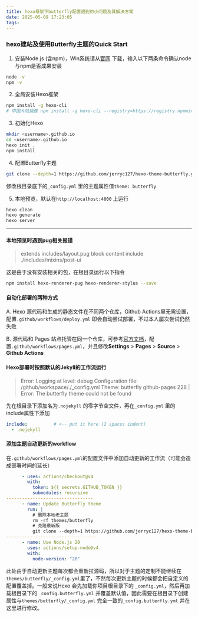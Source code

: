 ```yaml
---
title: hexo框架下butterfly配置遇到的小问题及其解决方案
date: 2025-05-09 17:23:05
tags:
---
```


### hexo建站及使用Butterfly主题的Quick Start

1. 安装Node.js (含npm)，Win系统请从[官网](https://nodejs.org/) 下载，输入以下两条命令确认node与npm是否成果安装

```bash
node -v
npm -v
```

2. 全局安装Hexo框架

```bash
npm install -g hexo-cli
# 中国大陆镜像 npm install -g hexo-cli --registry=https://registry.npmmirror.com
```

3. 初始化Hexo

```bash
mkdir <username>.github.io
cd <username>.github.io
hexo init .
npm install
```

4. 配置Butterfly主题

```bash
git clone --depth=1 https://github.com/jerryc127/hexo-theme-butterfly.git themes/butterfly
```

修改根目录底下的`_config.yml` 里的主题属性值`theme: butterfly`

5. 本地预览，默认在`http://localhost:4000` 上运行

```bash
hexo clean
hexo generate 
hexo server
```

------

#### 本地预览时遇到pug相关报错

> extends includes/layout.pug block content include ./includes/mixins/post-ui

这是由于没有安装相关的包，在根目录运行以下指令

```bash
npm install hexo-renderer-pug hexo-renderer-stylus --save
```

#### 自动化部署的两种方式

A. Hexo 源代码和生成的静态文件在不同两个仓库，Github Actions里无需设置，配置`.github/workflows/deploy.yml` 即会自动尝试部署，不过本人屡次尝试仍然失败

B. 源代码和 Pages 站点托管在同一个仓库，可参考[官方文档](https://hexo.io/docs/github-pages)，配置`.github/workflows/pages.yml`，并且修改**Settings** > **Pages** > **Source** > **Github Actions**

#### Hexo部署时按照默认的Jekyll的工作流运行

> Error:  Logging at level: debug Configuration file: /github/workspace/./_config.yml Theme: butterfly github-pages 228 | Error: The butterfly theme could not be found

先在根目录下添加名为`.nojekyll` 的零字节空文件，再在`_config.yml` 里的include属性下添加

```yaml
include:          # <-- put it here (2 spaces indent)
  - .nojekyll
```

#### 添加主题自动更新的workflow

在`.github/workflows/pages.yml`的配置文件中添加自动更新的工作流（可能会造成部署时间的延长）

```yaml
      - uses: actions/checkout@v4
        with:
          token: ${{ secrets.GITHUB_TOKEN }}
          submodules: recursive
---------------------------------
      - name: Update Butterfly theme
        run: |
          # 删除本地老主题
          rm -rf themes/butterfly
          # 克隆最新版
          git clone --depth=1 https://github.com/jerryc127/hexo-theme-butterfly.git themes/butterfly
----------------------------------
      - name: Use Node.js 20
        uses: actions/setup-node@v4
        with:
          node-version: "20"
```

此处由于自动更新主题每次都会重新拉源码，所以对于主题的定制不能继续在`themes/butterfly/_config.yml`里了，不然每次更新主题的时候都会把自定义的配置覆盖掉。一般来说Hexo 会先加载你项目根目录下的 `_config.yml`，然后再加载根目录下的 `_config.butterfly.yml` 并覆盖默认值，因此需要在根目录下创建属性与`themes/butterfly/_config.yml` 完全一致的`_config.butterfly.yml` 并在这里进行修改。